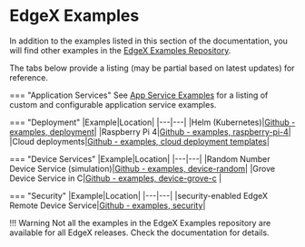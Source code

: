 # EdgeX Examples

In addition to the examples listed in this section of the documentation, you will find other examples in the [EdgeX Examples Repository](https://github.com/edgexfoundry/edgex-examples/tree/{{latest_released_version}}).

The tabs below provide a listing (may be partial based on latest updates) for reference.

=== "Application Services"
    See [App Service Examples](./AppServiceExamples.md) for a listing of custom and configurable application service examples.

=== "Deployment"
    |Example|Location|
    |---|---|
    |Helm (Kubernetes)|[Github - examples, deployment](https://github.com/edgexfoundry/edgex-examples/tree/{{latest_released_version}}/deployment/helm)|
    |Raspberry Pi 4|[Github - examples, raspberry-pi-4](https://github.com/edgexfoundry/edgex-examples/tree/{{latest_released_version}}/deployment/raspberry-pi-4)|
    |Cloud deployments|[Github - examples, cloud deployment templates](https://github.com/edgexfoundry/edgex-examples/tree/{{latest_released_version}}/deployment/templates)|

=== "Device Services"
    |Example|Location|
    |---|---|
    |Random Number Device Service (simulation)|[Github - examples, device-random](https://github.com/edgexfoundry/edgex-examples/tree/{{latest_released_version}}/device-services/device-random)|
    |Grove Device Service in C|[Github - examples, device-grove-c](https://github.com/edgexfoundry/edgex-examples/tree/{{latest_released_version}}/device-services/grove-c) |

=== "Security"
    |Example|Location|
    |---|---|
    |security-enabled EdgeX Remote Device Service|[Github - examples, security](https://github.com/edgexfoundry/edgex-examples/tree/{{latest_released_version}}/security/remote_devices/spiffe_and_ssh)|



!!! Warning
    Not all the examples in the EdgeX Examples repository are available for all EdgeX releases.  Check the documentation for details.